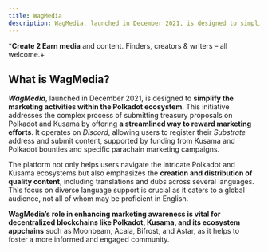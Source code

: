 ```yaml
---
title: WagMedia
description: WagMedia, launched in December 2021, is designed to simplify the marketing activities within the Polkadot ecosystem.
---
```


***Create 2 Earn media** and content. Finders, creators &amp; writers – all welcome.+


## What is WagMedia?
***WagMedia***, launched in December 2021, is designed to **simplify the marketing activities within the Polkadot ecosystem**. This initiative addresses the complex process of submitting treasury proposals on Polkadot and Kusama by offering **a streamlined way to reward marketing efforts**. It operates on *Discord*, allowing users to register their *Substrate* address and submit content, supported by funding from Kusama and Polkadot bounties and specific parachain marketing campaigns.

The platform not only helps users navigate the intricate Polkadot and Kusama ecosystems but also emphasizes the **creation and distribution of quality content**, including translations and dubs across several languages. This focus on diverse language support is crucial as it caters to a global audience, not all of whom may be proficient in English.

**WagMedia’s role in enhancing marketing awareness is vital for decentralized blockchains like Polkadot, Kusama, and its ecosystem appchains** such as Moonbeam, Acala, Bifrost, and Astar, as it helps to foster a more informed and engaged community.
